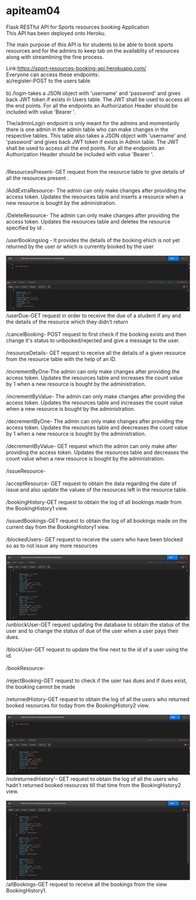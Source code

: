 # apiteam04

Flask RESTful API for Sports resources booking Application<br>
This API has been deployed onto Heroku.<br>

The main purpose of this API is for students to be able to book sports resources and for the admins to keep tab on the availablity of resources along with streamlining the fine process.<br>

Link:https://sport-resources-booking-api.herokuapp.com/<br>
Everyone can access these endpoints:<br>
a)/register-POST to the users table<br><br>
b) /login-takes a JSON object with 'username' and 'password' and gives back JWT token if exists in Users table. The JWT shall be used to access all the end points. For all the endpoints an Authorization Header should be included with value 'Bearer '.<br>


The/adminLogin endpoint is only meant for the admins and momentarily there is one admin in the admin table who can make changes in the respective tables. This table also takes a JSON object with 'username' and 'password' and gives back JWT token if exists in Admin table. The JWT shall be used to access all the end points. For all the endpoints an Authorization Header should be included with value 'Bearer '.<br><br>

/ResourcesPresent- GET request from the resource table to give details of  all the resources present .<br><br>
/AddExtraResource- The admin can only make changes after providing the access token. Updates the resources table and inserts a resource when a new resource is bought by the administration.<br><br>
/DeleteResource-  The admin can only make changes after providing the access token. Updates the resources table and  deletes the resource specified by id .<br><br>
/userBookingslog - It provides the details of the booking ehich is not yet returned by the user or which is currently booked by the user<br><br>
![](https://github.com/AnnanyaV/apiteam04/blob/master/resources/images/Screenshot%20(225).png)
/userDue-GET request in order to receive the due of a student if any and the details of the resource which they didn't return <br><br>
/cancelBooking- POST request to first check if the booking exists and then change it's status to unbooked/rejected and give a message to the user.<br><br>
/resourceDetails- GET request to receive all the details of a given resource from the resource table with the help of an ID.<br><br>
/incrementByOne-The admin can only make changes after providing the access token. Updates the resources table and increases the count value by 1 when a new resource is bought by the administration.<br><br>
/incrementByValue- The admin can only make changes after providing the access token. Updates the resources table and increases the count value when a new resource is bought by the administration.<br><br>
/decrementByOne- The admin can only make changes after providing the access token. Updates the resources table and deecreases the count value by 1 when a new resource is bought by the administration.<br><br>
/decrementByValue- GET request which the admin can only make after providing the access token. Updates the resources table and decreases the count value when a new resource is bought by the administration.<br><br>
/issueResource-<br><br>
/acceptResource- GET request to obtain the data regarding the date of issue and also update the valuee of the resources left in the resource table.<br><br>
/bookingHistory-GET request to obtain the log of all bookings made from the BookingHistory1 view.<br><br>
/issuedBookings-GET request to obtain the log of all bookings made on the current day from the BookingHistory1 view.<br><br>
/blockedUsers- GET request to receive the users who have been blocked so as to not issue any more resources<br><br>
![](https://github.com/AnnanyaV/apiteam04/blob/master/resources/images/Screenshot%20(231).png)
/unblockUser-GET request updating the database to obtain the status of the user and to change the status of due of the user when a user pays their dues. <br><br>
/blockUser-GET request to update the fine next to the id of a user using the id.<br><br>
/bookResource-<br><br>
/rejectBooking-GET request to check if the user has dues and if dues exist, the booking cannot be made <br><br>
/returnedHistory-GET request to obtain the log of all the users who returned booked resources for today from the BookingHistory2 view.<br><br>
![](https://github.com/AnnanyaV/apiteam04/blob/master/resources/images/Screenshot%20(227).png)
/notreturnedHistory'- GET request to obtain the log of all the users who hadn't returned booked resources till that time from the BookingHistory2 view.<br><br>
![](https://github.com/AnnanyaV/apiteam04/blob/master/resources/images/Screenshot%20(229).png)
/allBookings-GET request to receive all the bookings from the view BookingHistory1.<br><br>


